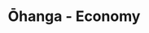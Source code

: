 ---
layout: content
data: economy
title: Ōhanga - Economy
isHome: true
link: https://figure.nz/search/?query=m%C4%81ori%20economy
---